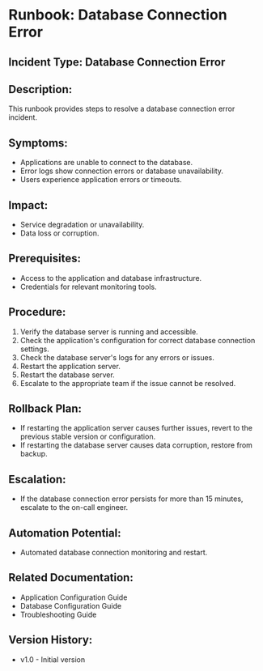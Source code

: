 # Runbook: Database Connection Error

## Incident Type: Database Connection Error

## Description:
This runbook provides steps to resolve a database connection error incident.

## Symptoms:
*   Applications are unable to connect to the database.
*   Error logs show connection errors or database unavailability.
*   Users experience application errors or timeouts.

## Impact:
*   Service degradation or unavailability.
*   Data loss or corruption.

## Prerequisites:
*   Access to the application and database infrastructure.
*   Credentials for relevant monitoring tools.

## Procedure:
1.  Verify the database server is running and accessible.
2.  Check the application's configuration for correct database connection settings.
3.  Check the database server's logs for any errors or issues.
4.  Restart the application server.
5.  Restart the database server.
6.  Escalate to the appropriate team if the issue cannot be resolved.

## Rollback Plan:
*   If restarting the application server causes further issues, revert to the previous stable version or configuration.
*   If restarting the database server causes data corruption, restore from backup.

## Escalation:
*   If the database connection error persists for more than 15 minutes, escalate to the on-call engineer.

## Automation Potential:
*   Automated database connection monitoring and restart.

## Related Documentation:
*   Application Configuration Guide
*   Database Configuration Guide
*   Troubleshooting Guide

## Version History:
*   v1.0 - Initial version